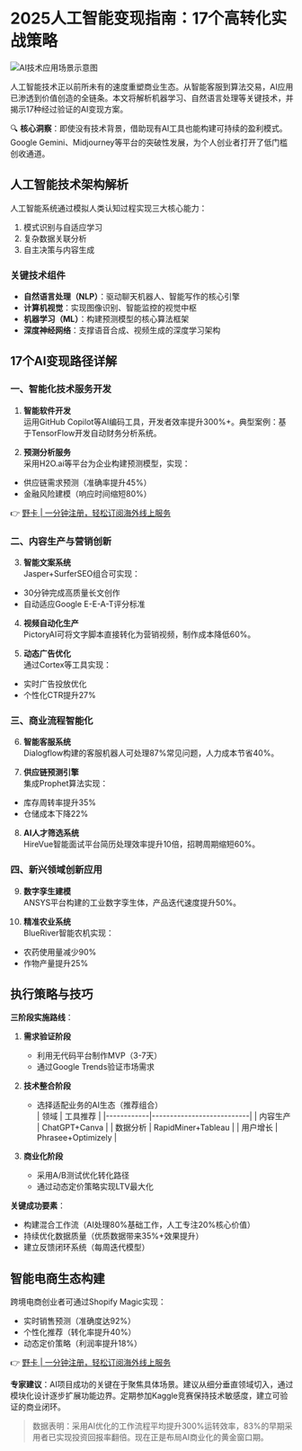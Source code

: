 # 2025人工智能变现指南：17个高转化实战策略

![AI技术应用场景示意图](/007ACC/FFF?text=AI+Revenue)

人工智能技术正以前所未有的速度重塑商业生态。从智能客服到算法交易，AI应用已渗透到价值创造的全链条。本文将解析机器学习、自然语言处理等关键技术，并揭示17种经过验证的AI变现方案。

🔍 **核心洞察**：即使没有技术背景，借助现有AI工具也能构建可持续的盈利模式。Google Gemini、Midjourney等平台的突破性发展，为个人创业者打开了低门槛创收通道。

## 人工智能技术架构解析

人工智能系统通过模拟人类认知过程实现三大核心能力：
1. 模式识别与自适应学习
2. 复杂数据关联分析
3. 自主决策与内容生成

### 关键技术组件
- **自然语言处理（NLP）**：驱动聊天机器人、智能写作的核心引擎
- **计算机视觉**：实现图像识别、智能监控的视觉中枢
- **机器学习（ML）**：构建预测模型的核心算法框架
- **深度神经网络**：支撑语音合成、视频生成的深度学习架构

## 17个AI变现路径详解

### 一、智能化技术服务开发
1. **智能软件开发**  
运用GitHub Copilot等AI编码工具，开发者效率提升300%+。典型案例：基于TensorFlow开发自动财务分析系统。

2. **预测分析服务**  
采用H2O.ai等平台为企业构建预测模型，实现：  
- 供应链需求预测（准确率提升45%）  
- 金融风险建模（响应时间缩短80%）

👉 [野卡 | 一分钟注册，轻松订阅海外线上服务](https://bbtdd.com/yeka)

### 二、内容生产与营销创新
3. **智能文案系统**  
Jasper+SurferSEO组合可实现：
- 30分钟完成高质量长文创作
- 自动适应Google E-E-A-T评分标准

4. **视频自动化生产**  
PictoryAI可将文字脚本直接转化为营销视频，制作成本降低60%。

5. **动态广告优化**  
通过Cortex等工具实现：
- 实时广告投放优化
- 个性化CTR提升27%

### 三、商业流程智能化
6. **智能客服系统**  
Dialogflow构建的客服机器人可处理87%常见问题，人力成本节省40%。

7. **供应链预测引擎**  
集成Prophet算法实现：
- 库存周转率提升35% 
- 仓储成本下降22%

8. **AI人才筛选系统**  
HireVue智能面试平台简历处理效率提升10倍，招聘周期缩短60%。

### 四、新兴领域创新应用
9. **数字孪生建模**  
ANSYS平台构建的工业数字孪生体，产品迭代速度提升50%。

10. **精准农业系统**  
BlueRiver智能农机实现：
- 农药使用量减少90% 
- 作物产量提升25%

## 执行策略与技巧

**三阶段实施路线**：
1. **需求验证阶段**  
   - 利用无代码平台制作MVP（3-7天）  
   - 通过Google Trends验证市场需求

2. **技术整合阶段**  
   - 选择适配业务的AI生态（推荐组合）  
     | 领域       | 工具推荐                  |
     |------------|---------------------------|
     | 内容生产   | ChatGPT+Canva             |
     | 数据分析   | RapidMiner+Tableau        |
     | 用户增长   | Phrasee+Optimizely        |

3. **商业化阶段**  
   - 采用A/B测试优化转化路径  
   - 通过动态定价策略实现LTV最大化

**关键成功要素**：
- 构建混合工作流（AI处理80%基础工作，人工专注20%核心价值）
- 持续优化数据质量（优质数据带来35%+效果提升）
- 建立反馈闭环系统（每周迭代模型）

## 智能电商生态构建

跨境电商创业者可通过Shopify Magic实现：
- 实时销售预测（准确度达92%） 
- 个性化推荐（转化率提升40%）
- 动态定价策略（利润率提升18%）

👉 [野卡 | 一分钟注册，轻松订阅海外线上服务](https://bbtdd.com/yeka)

**专家建议**：AI项目成功的关键在于聚焦具体场景。建议从细分垂直领域切入，通过模块化设计逐步扩展功能边界。定期参加Kaggle竞赛保持技术敏感度，建立可验证的商业闭环。

> 数据表明：采用AI优化的工作流程平均提升300%运转效率，83%的早期采用者已实现投资回报率翻倍。现在正是布局AI商业化的黄金窗口期。